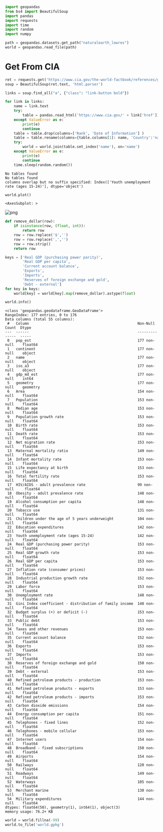 ```python
import geopandas
from bs4 import BeautifulSoup
import pandas
import requests
import time
import random
import numpy
```


```python
path = geopandas.datasets.get_path("naturalearth_lowres")
world = geopandas.read_file(path)
```

# Get From CIA


```python
ret = requests.get('https://www.cia.gov/the-world-factbook/references/guide-to-country-comparisons/')
soup = BeautifulSoup(ret.text, 'html.parser')
```


```python
links = soup.find_all("a", {"class": "link-button bold"})
```


```python
for link in links:
    name = link.text    
    try:
        table = pandas.read_html('https://www.cia.gov/' + link['href'])[0]
    except ValueError as e:
        print(e)
        continue
    table = table.drop(columns=['Rank', 'Date of Information'] )
    table = table.rename(columns={table.columns[1]: name, 'Country':'name'})
    try:
        world = world.join(table.set_index('name'), on='name')
    except ValueError as e:
        print(e)
        continue            
    time.sleep(random.random())    
```

    No tables found
    No tables found
    columns overlap but no suffix specified: Index(['Youth unemployment rate (ages 15-24)'], dtype='object')



```python
world.plot()
```




    <AxesSubplot: >




    
![png](output_6_1.png)
    



```python
def remove_dollar(row):
    if isinstance(row, (float, int)):
        return row
    row = row.replace('$','')
    row = row.replace(',','')
    row = row.strip()
    return row
```


```python
keys = ['Real GDP (purchasing power parity)', 
        'Real GDP per capita', 
        'Current account balance', 
        'Exports', 
        'Imports', 
        'Reserves of foreign exchange and gold', 
        'Debt - external']
for key in keys:
    world[key] = world[key].map(remove_dollar).astype(float)
```


```python
world.info()
```

    <class 'geopandas.geodataframe.GeoDataFrame'>
    RangeIndex: 177 entries, 0 to 176
    Data columns (total 55 columns):
     #   Column                                                  Non-Null Count  Dtype   
    ---  ------                                                  --------------  -----   
     0   pop_est                                                 177 non-null    float64 
     1   continent                                               177 non-null    object  
     2   name                                                    177 non-null    object  
     3   iso_a3                                                  177 non-null    object  
     4   gdp_md_est                                              177 non-null    int64   
     5   geometry                                                177 non-null    geometry
     6   Area                                                    154 non-null    float64 
     7   Population                                              153 non-null    float64 
     8   Median age                                              153 non-null    float64 
     9   Population growth rate                                  153 non-null    float64 
     10  Birth rate                                              153 non-null    float64 
     11  Death rate                                              153 non-null    float64 
     12  Net migration rate                                      153 non-null    float64 
     13  Maternal mortality ratio                                149 non-null    float64 
     14  Infant mortality rate                                   153 non-null    float64 
     15  Life expectancy at birth                                153 non-null    float64 
     16  Total fertility rate                                    153 non-null    float64 
     17  HIV/AIDS - adult prevalence rate                        99 non-null     float64 
     18  Obesity - adult prevalence rate                         148 non-null    float64 
     19  Alcohol consumption per capita                          148 non-null    float64 
     20  Tobacco use                                             131 non-null    float64 
     21  Children under the age of 5 years underweight           104 non-null    float64 
     22  Education expenditures                                  142 non-null    float64 
     23  Youth unemployment rate (ages 15-24)                    142 non-null    float64 
     24  Real GDP (purchasing power parity)                      153 non-null    float64 
     25  Real GDP growth rate                                    153 non-null    float64 
     26  Real GDP per capita                                     153 non-null    float64 
     27  Inflation rate (consumer prices)                        153 non-null    float64 
     28  Industrial production growth rate                       152 non-null    float64 
     29  Labor force                                             153 non-null    float64 
     30  Unemployment rate                                       148 non-null    float64 
     31  Gini Index coefficient - distribution of family income  140 non-null    float64 
     32  Budget surplus (+) or deficit (-)                       153 non-null    float64 
     33  Public debt                                             153 non-null    float64 
     34  Taxes and other revenues                                153 non-null    float64 
     35  Current account balance                                 152 non-null    float64 
     36  Exports                                                 153 non-null    float64 
     37  Imports                                                 153 non-null    float64 
     38  Reserves of foreign exchange and gold                   150 non-null    float64 
     39  Debt - external                                         153 non-null    float64 
     40  Refined petroleum products - production                 153 non-null    float64 
     41  Refined petroleum products - exports                    153 non-null    float64 
     42  Refined petroleum products - imports                    153 non-null    float64 
     43  Carbon dioxide emissions                                154 non-null    float64 
     44  Energy consumption per capita                           151 non-null    float64 
     45  Telephones - fixed lines                                152 non-null    float64 
     46  Telephones - mobile cellular                            153 non-null    float64 
     47  Internet users                                          154 non-null    float64 
     48  Broadband - fixed subscriptions                         150 non-null    float64 
     49  Airports                                                154 non-null    float64 
     50  Railways                                                120 non-null    float64 
     51  Roadways                                                149 non-null    float64 
     52  Waterways                                               105 non-null    float64 
     53  Merchant marine                                         130 non-null    float64 
     54  Military expenditures                                   144 non-null    float64 
    dtypes: float64(50), geometry(1), int64(1), object(3)
    memory usage: 76.2+ KB



```python
world = world.fillna(-99)
world.to_file('world.gpkg')
```


```python

```
